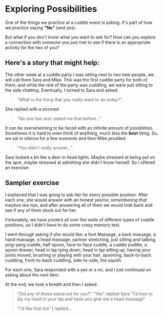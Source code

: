 # Exploring Possibilities

One of the things we practice at a cuddle event is asking. 
It's part of how we practice saying **"No"** (*and yes*). 

But what if you don't know what you want to ask for? 
How can you explore a connection with someone you just met to see if there is an appropriate activity for the two of you?

## Here's a story that might help:

The other week at a cuddle party I was sitting next to two new people, we will call them Sara and Mike. This was the first cuddle party for both of them, and while the rest of the party was cuddling, we were just sitting to the side chatting. Eventually, I turned to Sara and asked:

> "What is the thing that you really want to do today?"

She replied with a stunned 

> "No one has ever asked me that before..."

It can be overwhelming to be faced with an infinite amount of possiblities.
Sometimes it is hard to even think of anything, much less the **best** thing. 
So, we sat in silence for a few moments and then Mike prodded. 

> "You didn't really answer..."

Sara looked a bit like a deer in head lights. Maybe stressed at being put on the spot, maybe stressed at admitting she didn't know herself. So I offered an exercise:

## Sampler exercise

I explained that I was going to ask her for every possible position. After each one, she would answer with an honest yes/no, *remembering that maybes are nos*, and after answering all of them we would look back and see if any of them stuck out for her.

 Fortunately, we have posters all over the walls of different types of cuddle positions, so I didn't have to do some crazy memory test.

 I went through asking if she would like:
 a foot Massage, a back massage, a hand massage, a head massage, partner stretching, just sitting and talking, ying-yang cuddle, half spoon, face-to-face cuddle, a cuddle puddle, a spoon drawer, head in lap lying down, head in lap sitting up, having your joints moved, brushing or playing with your hair, spooning, back-to-back cuddling, front-to-back cuddling, side-to-side, the squish.

For each one, Sara responded with a yes or a no, and I just continued on asking about the next item.

 At the end, we took a breath and then I asked:

 > "Did any of those stand out for you?"
 > "Yes" replied Sara "I'd love to lay my head in your lap and have you give me a head massage"

 > "I'd like that too" I replied...







